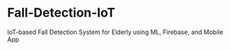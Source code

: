 # Fall-Detection-IoT
IoT-based Fall Detection System for Elderly using ML, Firebase, and Mobile App
